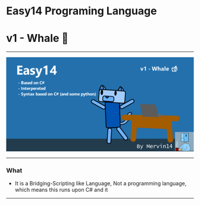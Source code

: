 ﻿# Easy14 Programing Language
# v1 - Whale 🐋
---
![](Easy14_Programming_language/Images/repo%20github%20thumnail.png)
<!---
![](Easy14_Programming_language/Images/hand_heart_donate_icon.png)
### Donations can help me improve this language :)
#### Note; Can't donate yet
-->
---

### What
* It is a Bridging-Scripting like Language, Not a programming language, which means this runs upon C# and it 

---